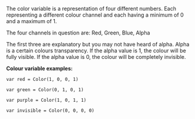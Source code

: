 The color variable is a representation of four different numbers. Each representing a different colour channel and each having a minimum of 0 and a maximum of 1.

The four channels in question are: Red, Green, Blue, Alpha

The first three are explanatory but you may not have heard of alpha. Alpha is a certain colours transparency. If the alpha value is 1, the colour will be fully visible. If the alpha value is 0, the colour will be completely invisible.

**Colour variable examples:**
```
var red = Color(1, 0, 0, 1)

var green = Color(0, 1, 0, 1)

var purple = Color(1, 0, 1, 1)

var invisible = Color(0, 0, 0, 0)
```